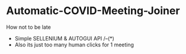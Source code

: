 # Automatic-COVID-Meeting-Joiner
How not to be late 
* Simple SELLENIUM & AUTOGUI API /–(*)
* Also its just too many human clicks for 1 meeting 
